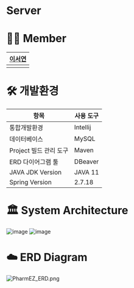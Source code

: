 # Server

# 👩‍💻 Member
| [이서연](https://github.com/SeoYeonLee12) |  
|-------------|  
| |<img src="https://avatars.githubusercontent.com/u/134525851?v=4" width = 80>| |  
 



# 🛠️ 개발환경
| 항목                   | 사용 도구       |
|------------------------|----------------|
| 통합개발환경           | Intellij       |
| 데이터베이스           | MySQL          |
| Project 빌드 관리 도구 | Maven          |
| ERD 다이어그램 툴      | DBeaver        |
| JAVA JDK Version       | JAVA 11        |
| Spring Version         | 2.7.18         |




# 🏛️ System Architecture
![image](https://github.com/user-attachments/assets/8c6758bb-db26-4031-9b48-d37eefeb494d)
![image](https://github.com/user-attachments/assets/ac51a897-112d-41e1-8fe3-c59f241220da)




# ☁️ ERD Diagram
![PharmEZ_ERD.png](https://prod-files-secure.s3.us-west-2.amazonaws.com/ddd33409-05d8-4a3d-a131-60bae92e8e56/d0d44747-2baf-4f70-8dd2-f94057f870b6/PharmEZ_ERD.png)



